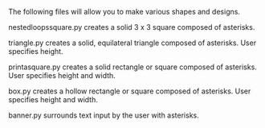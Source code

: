 The following files will allow you to make various shapes and designs.

nestedloopssquare.py creates a solid 3 x 3 square composed of asterisks.

triangle.py creates a solid, equilateral triangle composed of asterisks. User specifies height.

printasquare.py creates a solid rectangle or square composed of asterisks. User specifies height and width.

box.py creates a hollow rectangle or square composed of asterisks. User specifies height and width.

banner.py surrounds text input by the user with asterisks.

